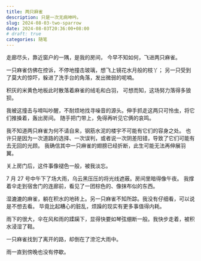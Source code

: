 ```yaml
---
title: 两只麻雀
description: 只是一次无病呻吟。
slug: 2024-08-03-two-sparrow
date: 2024-08-03T20:36:00+08:00
# draft: true
categories: 随笔
---
```


走廊尽头，靠近窗户的一隅，是我的房间，
今早不知如何，飞进两只麻雀。

一只麻雀仿佛在控诉，不停地撞击玻璃，想飞上镜花水月般的枝丫；
另一只受到了莫大的惊吓，躲进了洗手台的角落，发出微弱的呢喃。

积灰的米黄色地板此时散落着麻雀的绒毛和白羽，
可想而知，这场努力落得多狼狈。

我被这撞击与啼叫吵醒，不耐烦地找寻噪音的源头。伸手抓走这两只可怜虫，将它们推搡着，轰出房间。
随手把门带上，免得再听见它俩的哀鸣。

我不知道两只麻雀为何不请自来，钢筋水泥的楼宇不可能有它们的容身之处。
也许只是因为一次道路的选择、一次误判，或者说一次阴差阳错，导致了它们可能有去无回的光顾。
我确信其中一只麻雀的翅膀已经折断，此生可能无法再伸展羽翼。

关上房门后，这件事像褪色一般，被我淡忘。

7 月 27 号中午下了场大雨，乌云黑压压的将光线遮蔽。房间里暗得像午夜。
我撑着伞走到宿舍门的连廊前，看见了一团棕色的、像抹布似的东西。

湿漉漉的麻雀，躺在积水的地砖上。另一只麻雀不知所踪。我没有仔细看，可以说是不想去看。
毕竟比起糟心的脏乱，烦躁的现实有更多事值得内耗。

雨下的很大，伞在风和雨的蹂躏下，显得快要如琴弦绷断一般。我快步走着，被积水浸湿了鞋。

一只麻雀找到了离开的路，却倒在了滂沱大雨中。

雨一直到傍晚也没有停歇。


